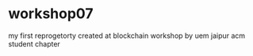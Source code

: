 # workshop07
my first reprogetorty created at blockchain workshop by uem jaipur acm student chapter
